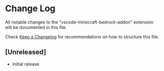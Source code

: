 # Change Log
All notable changes to the "vscode-minecraft-bedrock-addon" extension will be documented in this file.

Check [Keep a Changelog](http://keepachangelog.com/) for recommendations on how to structure this file.

## [Unreleased]
- Initial release